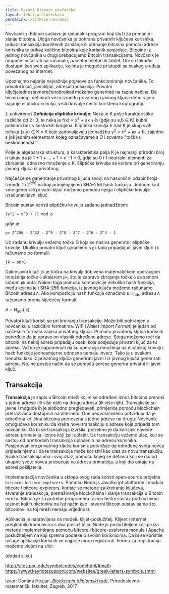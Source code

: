 ```yaml
---
title: Razvoj Bitkoin novčanika
layout: lekcija-blockchain
permalink: /bitkoin-novcanik
---
```


Novčanik u Bitcoin sustavu je računalni program koji služi za primanje i slanje bitcoina. Uloga novčanika je pohrana privatnih ključeva korisnika, prikaz transakcija korištenih za slanje ili primanje bitcoina pomoću adrese korisnika te prikaz količine bitcoina koje korisnik posjeduje. Bitcoine iz jednog novčanika u drugi prebacujemo Bitcoin transakcijama. Novčanik je moguće instalirati na računalo, pametni telefon ili tablet. Oni su također dostupni kao web aplikacije, kojima je moguće pristupiti sa svakog uređaja povezanog na internet.

Upoznajmo najprije najvažnije pojmove za funkcioniranje novčanika. To privatni ključ, javniključ, adresaitransakcija. Privatni ključjejednostavnorečenobrojkoji možemo generirati na razne načine. Da bismo mogli deﬁnirati vezu između privatnog i javnog ključa deﬁnirajmo najprije eliptičku krivulju, vrstu krivulje često korištenu kriptograﬁji.

{:.uokvireno}
**Definicija eliptičke krivulje**: Neka je K polje karakteristike različite od 2 i 3, te neka je f(x) = x<sup>3</sup> + ax + b (gdje su a,b ∈ K) kubni polinom bez višestrukih korijena. Eliptička krivulja E nad K je skup svih točaka (x,y) ∈ K × K koje zadovoljavaju jednadžbu y<sup>2</sup> = x<sup>3</sup> + ax + b, zajedno s još jednim elementom kojeg označavamo s O i zovemo "točka u beskonačnosti".

Polje je algebarska struktura, a karakteristika polja K je najmanji prirodni broj n takav da je 1 + 1 + ... + 1 = n · 1 = 0, gdje su 0 i 1 neutralni elementi za zbrajanje, odnosno množenje u K. Eliptičke krivulje se koriste pri generiranju javnog ključa iz privatnog.

Najčešće se generiranje privatnog ključa svodi na nasumični odabir broja između 1 i 2<sup>256</sup> na koji primjenjujemo SHA-256 hash funkciju. Jednom kad smo generirali privatni ključ možemo pomoću njega i eliptičke krivulje izračunati javni ključ.

Bitcoin sustav koristi eliptičku krivulju zadanu jednadžbom:

```
(y^2 = x^3 + 7) mod p
```

gdje je

```
p= 2^256 - 2^32 - 2^9 - 2^8 - 2^7 - 2^6 - 2^4 - 1
```

Uz zadanu krivulju vežemo točku G koja se naziva generator eliptičke krivulje. Ukoliko privatni ključ označimo s `pk` tada pripadajući javni ključ `jk` računamo po formuli:

```
jk = pk*G
```

Dakle javni ključ `jk` je točka na krivulji dobivena matematičkom operacijom množenja točke `G` skalarom `pk`, što je zapravo zbrajanja točke `G` sa samom sobom `pk` puta. Nakon toga pomoću kompozicije nekoliko hash funkcija, među kojima je i SHA-256 funkcija, iz javnog ključa možemo računamo Bitcoin adresu `A`. Ako kompoziciju hash funkcija označimo s H<sub>adr</sub>, adresu `A` računamo prema sljedećoj formuli:

A = H<sub>adr</sub>(jk)

Privatni ključ koristi se pri kreiranju transakcije. Može biti pohranjen u novčaniku u različitim formatima. WIF (*Wallet Import Format*) je jedan od najčešćih formata zapisa privatnog ključa. Pomoću privatnog ključa korisnik potvrđuje da je upravo on vlasnik određene adrese. Stoga možemo reći da bitcoini na nekoj adresi pripadaju osobi koja posjeduje privatni ključ za tu adresu. Važno je napomenuti da su operacija množenja na eliptičkoj krivulji i hash funkcije jednosmjerne odnosno nemaju inverz. Tako je u svakom trenutku lako iz privatnog ključa generirati javni i iz javnog ključa generirati adresu. No, ne postoji način da se pomoću adrese generira privatni ili javni ključ.

## Transakcija

**Transakcija** je zapis u Bitcoin mreži kojim se određeni iznos bitcoina prenosi s jedne adrese (ili više njih) na drugu adresu (ili više njih). Transakcije su javne i moguće ih je slobodno pregledavati, primjerice pomoću blockchain pretraživača dostupnih na internetu. One nedvosmisleno potvrđuju da je određena količina bitcoina prenesena s jedne adrese na drugu. Novčanik omogućava korisniku da kreira novu transakciju s adrese koja pripada tom novčaniku. Da bi se transakcija izvršila, potrebno je da korisnik navede adresu primatelja i iznos koji želi uplatiti. Uz transakciju vežemo ulaz, koji se sastoji od prethodnih transakcija uplaćenih na adresu korisnika. Posjedovanjem privatnog ključa korisnik potvrđuje da određena svota novca pripada njemu i da te transakcije može koristiti kao ulaz za novu transakciju. Svaka transakcija ima i svoj izlaz, pomoću kojeg se definira koji se dio od ukupne svote novca prebacuje na adresu primatelja, a koji dio ostaje na adresi pošiljatelja.

Implementacija novčanika u sklopu ovog rada koristi open-source projekte `bitcore` i `bitcore-explorers`. Pomoću Node.js JavaScript platforme i modula bitcore i bitcore-explorers, koriste se metode za kreiranje ključeva, stvaranje transakcija, pretraživanje blockchaina i slanje transakcija u Bitcoin mrežu. Bitcoin je za potrebe programera razvio testni sustav pod nazivom testnet koji funkcionira na isti način kao i stvarni Bitcoin sustav samo što bitcoinovi na toj mreži nemaju vrijednost.

Aplikacija je napravljena na modelu klijet-poslužitelj. Klijent (internet preglednik) komunicira s dva poslužitelja. Node.js poslužiteljem koji pruža metode implementirane pomoću bitcore i bitcore-explorers modula i Apache poslužiteljem na koji sprema podatke o svojim korisnicima. Da bi se koristile usluge aplikacije korisnik se najprije mora registrirati. Formu za registraciju možemo vidjeti na slici:

(dodati sliku)

http://sites.psu.edu/symbolcodes/codehtml/#math
https://www.keynotesupport.com/websites/greek-letters-symbols.shtml

Izvor: Domina Hozjan, [*Blockchain (diplomski rad)*](https://zir.nsk.hr/islandora/object/pmf%3A779/datastream/PDF/view), Prirodoslovno–matematički fakultet, Zagreb, 2017.

